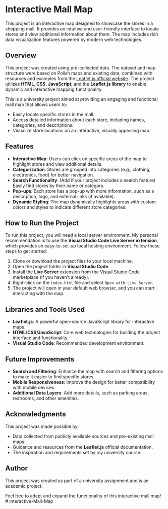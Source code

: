 # Interactive Mall Map

This project is an interactive map designed to showcase the stores in a shopping mall. It provides an intuitive and user-friendly interface to locate stores and view additional information about them. The map includes rich data visualization features powered by modern web technologies.

## Overview

This project was created using pre-collected data. The dataset and map structure were based on Polish maps and existing data, combined with resources and examples from the [Leaflet.js official website](https://leafletjs.com/). The project utilizes **HTML**, **CSS**, **JavaScript**, and the **Leaflet.js library** to enable dynamic and interactive mapping functionality.

This is a university project aimed at providing an engaging and functional mall map that allows users to:
- Easily locate specific stores in the mall.
- Access detailed information about each store, including names, categories, and descriptions.
- Visualize store locations on an interactive, visually appealing map.

## Features

- **Interactive Map**: Users can click on specific areas of the map to highlight stores and view additional details.
- **Categorization**: Stores are grouped into categories (e.g., clothing, electronics, food) for better navigation.
- **Search Functionality**: (Add if your project includes a search feature) Easily find stores by their name or category.
- **Pop-ups**: Each store has a pop-up with more information, such as a description, logo, and external links (if available).
- **Dynamic Styling**: The map dynamically highlights areas with custom colors and styles to indicate different store categories.

## How to Run the Project

To run this project, you will need a local server environment. My personal recommendation is to use the **Visual Studio Code Live Server extension**, which provides an easy-to-set-up local hosting environment. Follow these steps to get started:

1. Clone or download the project files to your local machine.
2. Open the project folder in **Visual Studio Code**.
3. Install the **Live Server** extension from the Visual Studio Code marketplace (if you haven't already).
4. Right-click on the `index.html` file and select `Open with Live Server`.
5. The project will open in your default web browser, and you can start interacting with the map.

## Libraries and Tools Used

- **Leaflet.js**: A powerful open-source JavaScript library for interactive maps.
- **HTML/CSS/JavaScript**: Core web technologies for building the project interface and functionality.
- **Visual Studio Code**: Recommended development environment.

## Future Improvements

- **Search and Filtering**: Enhance the map with search and filtering options to make it easier to find specific stores.
- **Mobile Responsiveness**: Improve the design for better compatibility with mobile devices.
- **Additional Data Layers**: Add more details, such as parking areas, restrooms, and other amenities.

## Acknowledgments

This project was made possible by:
- Data collected from publicly available sources and pre-existing mall maps.
- Guidance and resources from the **Leaflet.js** official documentation.
- The inspiration and requirements set by my university course.

## Author

This project was created as part of a university assignment and is an academic project.

Feel free to adapt and expand the functionality of this interactive mall map!
#   I n t e r a c t i v e - M a l l - M a p  
 